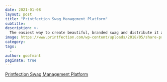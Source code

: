 ```yaml
---
date: 2021-01-08
layout: post
title: "Printfection Swag Management Platform"
subtitle: 
description: >-
  The easiest way to create beautiful, branded swag and distribute it anywhere in the world. Send custom swag with your logo on it to events, customers, leads, or employees in a matter of clicks. Contact us or get a demo today.
image: https://www.printfection.com/wp-content/uploads/2018/05/share-printfection-logo-fb.png
category: 
tags:
  - 
author: goofmint
paginate: true
---
```



[Printfection Swag Management Platform](https://www.printfection.com/)
